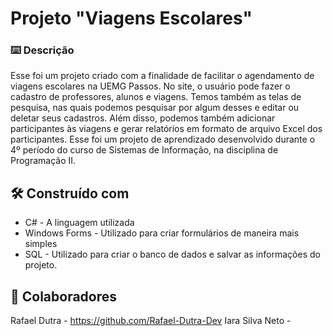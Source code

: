 # Projeto "Viagens Escolares"

### ⌨️ Descrição

Esse foi um projeto criado com a finalidade de facilitar o agendamento de viagens escolares na UEMG Passos. No site, o usuário pode fazer o cadastro de professores, alunos e viagens. Temos também as telas de pesquisa, nas quais podemos pesquisar por algum desses e editar ou deletar seus cadastros. 
Além disso, podemos também adicionar participantes às viagens e gerar relatórios em formato de arquivo Excel dos participantes.
Esse foi um projeto de aprendizado desenvolvido durante o 4º período do curso de Sistemas de Informação, na disciplina de Programação II.

## 🛠️ Construído com

* C#             - A linguagem utilizada
* Windows Forms  - Utilizado para criar formulários de maneira mais simples
* SQL            - Utilizado para criar o banco de dados e salvar as informações do projeto.

## 👥 Colaboradores

Rafael Dutra    - https://github.com/Rafael-Dutra-Dev
Iara Silva Neto - 

